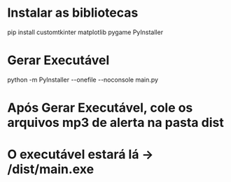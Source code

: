# Instalar as bibliotecas

pip install customtkinter matplotlib pygame PyInstaller

# Gerar Executável

python -m PyInstaller --onefile --noconsole main.py

# Após Gerar Executável, cole os arquivos mp3 de alerta na pasta dist

# O executável estará lá -> /dist/main.exe
